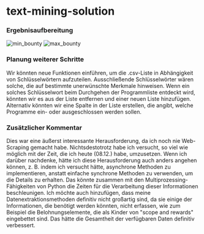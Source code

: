 # text-mining-solution

### Ergebnisaufbereitung
![min_bounty](https://github.com/MarawanEmara/text-mining-solution/blobmain/min_bounty.png)
![max_bounty](https://github.com/MarawanEmara/text-mining-solution/blobmain/max_bounty.png)

### Planung weiterer Schritte

Wir könnten neue Funktionen einführen, um die .csv-Liste in Abhängigkeit von Schlüsselwörtern aufzuteilen. Ausschließende Schlüsselwörter wären solche, die auf bestimmte unerwünschte Merkmale hinweisen. Wenn ein solches Schlüsselwort beim Durchgehen der Programmliste entdeckt wird, könnten wir es aus der Liste entfernen und einer neuen Liste hinzufügen. Alternativ könnten wir eine Spalte in der Liste erstellen, die angibt, welche Programme ein- oder ausgeschlossen werden sollen.

### Zusätzlicher Kommentar

Dies war eine äußerst interessante Herausforderung, da ich noch nie Web-Scraping gemacht habe. Nichtsdestotrotz habe ich versucht, so viel wie möglich mit der Zeit, die ich heute (08.12.) habe, umzusetzen. Wenn ich darüber nachdenke, hätte ich diese Herausforderung auch anders angehen können, z. B. indem ich versucht hätte, asynchrone Methoden zu implementieren, anstatt einfache synchrone Methoden zu verwenden, um die Details zu erhalten. Das könnte zusammen mit den Multiprozessing-Fähigkeiten von Python die Zeiten für die Verarbeitung dieser Informationen beschleunigen. Ich möchte auch hinzufügen, dass meine Datenextraktionsmethoden definitiv nicht großartig sind, da sie einige der Informationen, die benötigt werden könnten, nicht erfassen, wie zum Beispiel die Belohnungselemente, die als Kinder von "scope and rewards" eingebettet sind. Das hätte die Gesamtheit der verfügbaren Daten definitiv verbessert.
